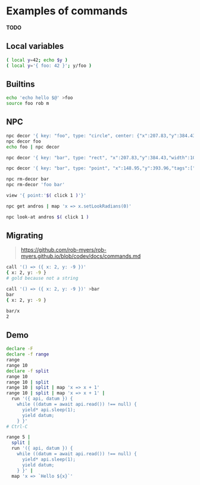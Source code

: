 # Examples of commands

__TODO__

## Local variables

```sh
( local y=42; echo $y )
( local y='{ foo: 42 }'; y/foo )
```

## Builtins

```sh
echo 'echo hello $@' >foo
source foo rob m
```

## NPC

```sh
npc decor '{ key: "foo", type: "circle", center: {"x":207.83,"y":384.43}, radius: 30 }'
npc decor foo
echo foo | npc decor

npc decor '{ key: "bar", type: "rect", "x":207.83,"y":384.43,"width":100,"height":50 }'

npc decor '{ key: "bar", type: "point", "x":148.95,"y":393.96,"tags":["no-ui"], onClick: (x, y) => { console.log("foobar", x, y); y.npcs.writeToTtys("wahoo!"); } }'

npc rm-decor bar
npc rm-decor 'foo bar'
```

```sh
view '{ point:'$( click 1 )'}'
```

```sh
npc get andros | map 'x => x.setLookRadians(0)'
```

```sh
npc look-at andros $( click 1 )
```

## Migrating

> https://github.com/rob-myers/rob-myers.github.io/blob/codev/docs/commands.md

```sh
call '() => ({ x: 2, y: -9 })'
{ x: 2, y: -9 }
# gold because not a string

call '() => ({ x: 2, y: -9 })' >bar
bar
{ x: 2, y: -9 }

bar/x
2
```

## Demo

```sh
declare -F
declare -f range
range
range 10
declare -f split
range 10
range 10 | split
range 10 | split | map 'x => x + 1'
range 10 | split | map 'x => x + 1' |
  run '({ api, datum }) {
    while ((datum = await api.read()) !== null) {
      yield* api.sleep(1);
      yield datum;
    } }'
# Ctrl-C
```

```sh
range 5 |
  split |
  run '({ api, datum }) {
    while ((datum = await api.read()) !== null) {
      yield* api.sleep(1);
      yield datum;
    } }' |
  map 'x => `Hello ${x}`'
```

